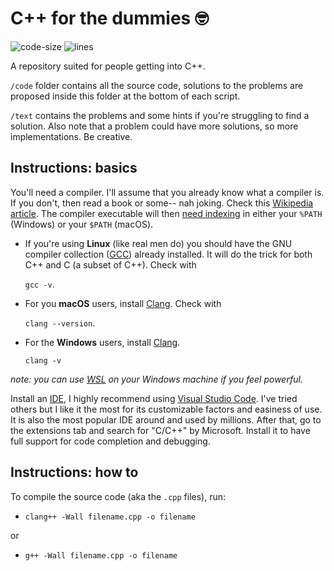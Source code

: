 # C++ for the dummies :nerd_face:

![code-size](https://img.shields.io/github/languages/code-size/MarkGotLasagna/Cpp-for-the-dummies?style=plastic) ![lines](https://img.shields.io/tokei/lines/github.com/MarkGotLasagna/Cpp-for-the-dummies?style=plastic)

A repository suited for people getting into C++.

`/code` folder contains all the source code, solutions to the problems are proposed inside this folder at the bottom of each script.

`/text` contains the problems and some hints if you're struggling to find a solution. Also note that a problem could have more solutions, so more implementations. Be creative.

## Instructions: basics
You'll need a compiler. I'll assume that you already know what a compiler is. If you don't, then read a book or some-- nah joking. Check this [Wikipedia article](https://en.wikipedia.org/wiki/Compiler). The compiler executable will then [need indexing](https://code.visualstudio.com/docs/languages/cpp#_check-if-you-have-a-compiler-installed) in either your `%PATH` (Windows) or your `$PATH` (macOS).

- If you're using **Linux** (like real men do) you should have the GNU compiler collection ([GCC](https://en.wikipedia.org/wiki/GNU_Compiler_Collection)) already installed. It will do the trick for both C++ and C (a subset of C++). Check with 

    `gcc -v`.
- For you **macOS** users, install [Clang](https://en.wikipedia.org/wiki/Clang). Check with 

    `clang --version`.

- For the **Windows** users, install [Clang](https://en.wikipedia.org/wiki/Clang).

    `clang -v`

*note: you can use [WSL](https://en.wikipedia.org/wiki/Windows_Subsystem_for_Linux) on your Windows machine if you feel powerful.*

Install an [IDE](https://en.wikipedia.org/wiki/Integrated_development_environment), I highly recommend using [Visual Studio Code](https://code.visualstudio.com/). I've tried others but I like it the most for its customizable factors and easiness of use. It is also the most popular IDE around and used by millions.
After that, go to the extensions tab and search for "C/C++" by Microsoft. Install it to have full support for code completion and debugging.

## Instructions: how to
To compile the source code (aka the `.cpp` files), run:
- `clang++ -Wall filename.cpp -o filename`

or

- `g++ -Wall filename.cpp -o filename`